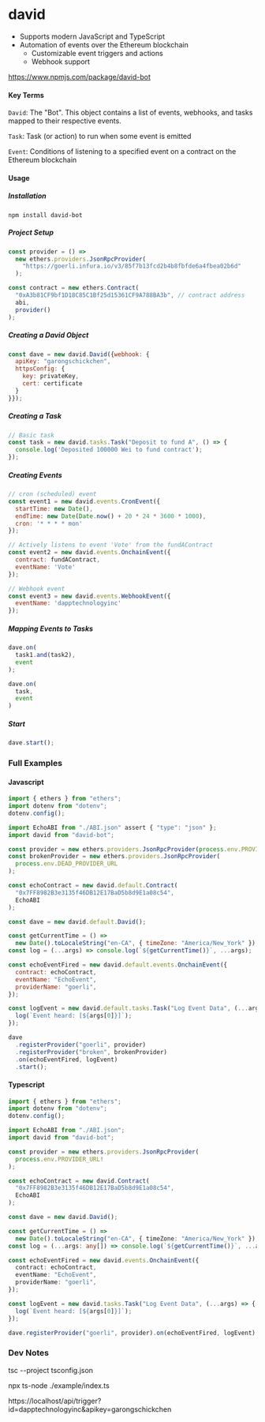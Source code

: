 # david

- Supports modern JavaScript and TypeScript
- Automation of events over the Ethereum blockchain
  - Customizable event triggers and actions
  - Webhook support

https://www.npmjs.com/package/david-bot

#### Key Terms

`David`: The "Bot". This object contains a list of events, webhooks, and tasks mapped to their respective events.

`Task`: Task (or action) to run when some event is emitted

`Event`: Conditions of listening to a specified event on a contract on the Ethereum blockchain



#### Usage

##### Installation

```
npm install david-bot
```

##### Project Setup

```js
const provider = () =>
  new ethers.providers.JsonRpcProvider(
    "https://goerli.infura.io/v3/85f7b13fcd2b4b8fbfde6a4fbea02b6d"
  );

const contract = new ethers.Contract(
  "0xA3b81CF9bf1D18C85C1Bf25d15361CF9A788BA3b", // contract address
  abi, 
  provider()
);
```

##### Creating a David Object

```js
const dave = new david.David({webhook: {
  apiKey: "garongschickchen",
  httpsConfig: {
    key: privateKey,
    cert: certificate
  }
}});
```

##### Creating a Task

```js
// Basic task
const task = new david.tasks.Task("Deposit to fund A", () => {
  console.log('Deposited 100000 Wei to fund contract');
});
```

##### Creating Events

```js
// cron (scheduled) event
const event1 = new david.events.CronEvent({
  startTime: new Date(), 
  endTime: new Date(Date.now() + 20 * 24 * 3600 * 1000), 
  cron: '* * * * mon'
});

// Actively listens to event 'Vote' from the fundAContract
const event2 = new david.events.OnchainEvent({
  contract: fundAContract,
  eventName: 'Vote'
});

// Webhook event
const event3 = new david.events.WebhookEvent({
  eventName: 'dapptechnologyinc'
});
```

##### Mapping Events to Tasks

```ts
dave.on(
  task1.and(task2),
  event
);

dave.on(
  task,
  event
)
```

##### Start

```js
dave.start();
```

### Full Examples
#### Javascript
```js
import { ethers } from "ethers";
import dotenv from "dotenv";
dotenv.config();

import EchoABI from "./ABI.json" assert { "type": "json" };
import david from "david-bot";

const provider = new ethers.providers.JsonRpcProvider(process.env.PROVIDER_URL);
const brokenProvider = new ethers.providers.JsonRpcProvider(
  process.env.DEAD_PROVIDER_URL
);

const echoContract = new david.default.Contract(
  "0x7FF8982B3e3135f46DB12E17BaD5b8d9E1a08c54",
  EchoABI
);

const dave = new david.default.David();

const getCurrentTime = () =>
  new Date().toLocaleString("en-CA", { timeZone: "America/New_York" });
const log = (...args) => console.log(`${getCurrentTime()}`, ...args);

const echoEventFired = new david.default.events.OnchainEvent({
  contract: echoContract,
  eventName: "EchoEvent",
  providerName: "goerli",
});

const logEvent = new david.default.tasks.Task("Log Event Data", (...args) => {
  log(`Event heard: [${args[0]}]`);
});

dave
  .registerProvider("goerli", provider)
  .registerProvider("broken", brokenProvider)
  .on(echoEventFired, logEvent)
  .start();
```
#### Typescript
```ts
import { ethers } from "ethers";
import dotenv from "dotenv";
dotenv.config();

import EchoABI from "./ABI.json";
import david from "david-bot";

const provider = new ethers.providers.JsonRpcProvider(
  process.env.PROVIDER_URL!
);

const echoContract = new david.Contract(
  "0x7FF8982B3e3135f46DB12E17BaD5b8d9E1a08c54",
  EchoABI
);

const dave = new david.David();

const getCurrentTime = () =>
  new Date().toLocaleString("en-CA", { timeZone: "America/New_York" });
const log = (...args: any[]) => console.log(`${getCurrentTime()}`, ...args);

const echoEventFired = new david.events.OnchainEvent({
  contract: echoContract,
  eventName: "EchoEvent",
  providerName: "goerli",
});

const logEvent = new david.tasks.Task("Log Event Data", (...args) => {
  log(`Event heard: [${args[0]}]`);
});

dave.registerProvider("goerli", provider).on(echoEventFired, logEvent).start();
```

### Dev Notes

tsc --project tsconfig.json

npx ts-node ./example/index.ts

https://localhost/api/trigger?id=dapptechnologyinc&apikey=garongschickchen
